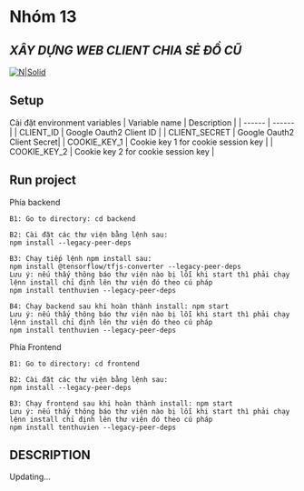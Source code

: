 # Nhóm 13
## _XÂY DỰNG WEB CLIENT CHIA SẺ ĐỒ  CŨ_

[![N|Solid](https://static.javatpoint.com/blog/images/mern-stack.png)](https://www.google.com/url?sa=i&url=https%3A%2F%2Fwww.javatpoint.com%2Fmern-stack&psig=AOvVaw05nzkubx8WocrgAL-zml8J&ust=1670913758311000&source=images&cd=vfe&ved=0CBAQjRxqFwoTCJjhiPm88_sCFQAAAAAdAAAAABAD)

Setup
---
Cài đặt environment variables
| Variable name | Description |
| ------ | ------ |
| CLIENT_ID  | Google Oauth2 Client ID |
| CLIENT_SECRET | Google Oauth2 Client Secret|
| COOKIE_KEY_1 | Cookie key 1 for cookie session key |
| COOKIE_KEY_2 | Cookie key 2 for cookie session key |


Run project
---
Phía backend
```
B1: Go to directory: cd backend

B2: Cài đặt các thư viện bằng lệnh sau:
npm install --legacy-peer-deps

B3: Chạy tiếp lệnh npm install sau: 
npm install @tensorflow/tfjs-converter --legacy-peer-deps
Lưu ý: nếu thấy thông báo thư viện nào bị lỗi khi start thì phải chạy lệnn install chỉ định lên thư viện đó theo cú pháp
npm install tenthuvien --legacy-peer-deps

B4: Chạy backend sau khi hoàn thành install: npm start
Lưu ý: nếu thấy thông báo thư viện nào bị lỗi khi start thì phải chạy lệnn install chỉ định lên thư viện đó theo cú pháp
npm install tenthuvien --legacy-peer-deps
```
Phía Frontend
```
B1: Go to directory: cd frontend

B2: Cài đặt các thư viện bằng lệnh sau:
npm install --legacy-peer-deps

B3: Chạy frontend sau khi hoàn thành install: npm start
Lưu ý: nếu thấy thông báo thư viện nào bị lỗi khi start thì phải chạy lệnn install chỉ định lên thư viện đó theo cú pháp
npm install tenthuvien --legacy-peer-deps
```

## DESCRIPTION

Updating...



